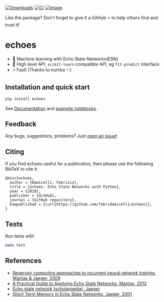 [![Downloads](https://static.pepy.tech/personalized-badge/echoes?period=total&units=international_system&left_color=black&right_color=orange&left_text=Downloads)](https://pepy.tech/project/echoes)
[![CI](https://github.com/fabridamicelli/echoes/actions/workflows/ci.yml/badge.svg?branch=master)](https://github.com/fabridamicelli/echoes/actions/workflows/ci.yml)
[![image](https://img.shields.io/pypi/pyversions/echoes.svg)](https://pypi.python.org/pypi/echoes)


Like the package? Don't forget to give it a GitHub ⭐ to help others find and trust it!

# echoes 

- 🤖 Machine learning with Echo State Networks(ESN)
- 🧱 High level API, `scikit-learn` compatible API, eg `fit-predict` interface 
- ⚡️ Fast! (Thanks to numba ✨)


## Installation and quick start
```bash
pip install echoes
```

See [Documentation](https://fabridamicelli.github.io/echoes/) and [example notebooks](https://github.com/fabridamicelli/echoes/tree/master/docs/examples/notebooks).

## Feedback
Any bugs, suggestions, problems? Just [open an issue!](https://github.com/fabridamicelli/echoes/issues/new)

## Citing
If you find echoes useful for a publication, then please use the following BibTeX to cite it:

```
@misc{echoes,
  author = {Damicelli, Fabrizio},
  title = {echoes: Echo State Networks with Python},
  year = {2019},
  publisher = {GitHub},
  journal = {GitHub repository},
  howpublished = {\url{https://github.com/fabridamicelli/echoes}},
}
```

## Tests 
Run tests with 
```bash
make test
```

## References
  - [Reservoir computing approaches to recurrent neural network training, Mantas & Jaeger, 2009](https://www.sciencedirect.com/science/article/pii/S1574013709000173)
  - [A Practical Guide to Applying Echo State Networks, Mantas, 2012](https://link.springer.com/chapter/10.1007/978-3-642-35289-8_36)
  - [Echo state network (scholarpedia), Jaeger](http://www.scholarpedia.org/article/Echo_state_network)
  - [Short Term Memory in Echo State Networks, Jaeger, 2001](http://publica.fraunhofer.de/eprints/urn_nbn_de_0011-b-731310.pdf)
